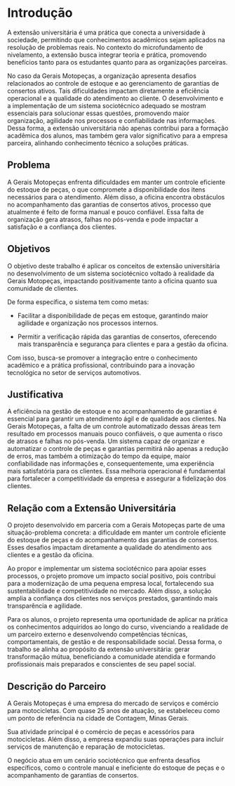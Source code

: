 # Introdução

A extensão universitária é uma prática que conecta a universidade à sociedade, permitindo que conhecimentos acadêmicos sejam aplicados na resolução de problemas reais. No contexto do microfundamento de nivelamento, a extensão busca integrar teoria e prática, promovendo benefícios tanto para os estudantes quanto para as organizações parceiras.

No caso da Gerais Motopeças, a organização apresenta desafios relacionados ao controle de estoque e ao gerenciamento de garantias de consertos ativos. Tais dificuldades impactam diretamente a eficiência operacional e a qualidade do atendimento ao cliente. O desenvolvimento e a implementação de um sistema sociotécnico adequado se mostram essenciais para solucionar essas questões, promovendo maior organização, agilidade nos processos e confiabilidade nas informações. Dessa forma, a extensão universitária não apenas contribui para a formação acadêmica dos alunos, mas também gera valor significativo para a empresa parceira, alinhando conhecimento técnico a soluções práticas.

## Problema

A Gerais Motopeças enfrenta dificuldades em manter um controle eficiente do estoque de peças, o que compromete a disponibilidade dos itens necessários para o atendimento. Além disso, a oficina encontra obstáculos no acompanhamento das garantias de consertos ativos, processo que atualmente é feito de forma manual e pouco confiável. Essa falta de organização gera atrasos, falhas no pós-venda e pode impactar a satisfação e a confiança dos clientes.

## Objetivos

O objetivo deste trabalho é aplicar os conceitos de extensão universitária no desenvolvimento de um sistema sociotécnico voltado à realidade da Gerais Motopeças, impactando positivamente tanto a oficina quanto sua comunidade de clientes.

De forma específica, o sistema tem como metas:

* Facilitar a disponibilidade de peças em estoque, garantindo maior agilidade e organização nos processos internos.

* Permitir a verificação rápida das garantias de consertos, oferecendo mais transparência e segurança para clientes e para a gestão da oficina.

Com isso, busca-se promover a integração entre o conhecimento acadêmico e a prática profissional, contribuindo para a inovação tecnológica no setor de serviços automotivos.

## Justificativa

A eficiência na gestão de estoque e no acompanhamento de garantias é essencial para garantir um atendimento ágil e de qualidade aos clientes. Na Gerais Motopeças, a falta de um controle automatizado dessas áreas tem resultado em processos manuais pouco confiáveis, o que aumenta o risco de atrasos e falhas no pós-venda. Um sistema capaz de organizar e automatizar o controle de peças e garantias permitirá não apenas a redução de erros, mas também a otimização do tempo da equipe, maior confiabilidade nas informações e, consequentemente, uma experiência mais satisfatória para os clientes. Essa melhoria operacional é fundamental para fortalecer a competitividade da empresa e assegurar a fidelização dos clientes.

## Relação com a Extensão Universitária

O projeto desenvolvido em parceria com a Gerais Motopeças parte de uma situação-problema concreta: a dificuldade em manter um controle eficiente do estoque de peças e do acompanhamento das garantias de consertos. Esses desafios impactam diretamente a qualidade do atendimento aos clientes e a gestão da oficina.

Ao propor e implementar um sistema sociotécnico para apoiar esses processos, o projeto promove um impacto social positivo, pois contribui para a modernização de uma pequena empresa local, fortalecendo sua sustentabilidade e competitividade no mercado. Além disso, a solução amplia a confiança dos clientes nos serviços prestados, garantindo mais transparência e agilidade.

Para os alunos, o projeto representa uma oportunidade de aplicar na prática os conhecimentos adquiridos ao longo do curso, vivenciando a realidade de um parceiro externo e desenvolvendo competências técnicas, comportamentais, de gestão e de responsabilidade social. Dessa forma, o trabalho se alinha ao propósito da extensão universitária: gerar transformação mútua, beneficiando a comunidade atendida e formando profissionais mais preparados e conscientes de seu papel social.


## Descrição do Parceiro

A Gerais Motopeças é uma empresa do mercado de serviços e comércio para motocicletas. Com quase 25 anos de atuação, se estabeleceu como um ponto de referência na cidade de Contagem, Minas Gerais.

Sua atividade principal é o comércio de peças e acessórios para motocicletas. Além disso, a empresa expandiu suas operações para incluir serviços de manutenção e reparação de motocicletas.

O negócio atua em um cenário sociotécnico que enfrenta desafios específicos, como o controle manual e ineficiente do estoque de peças e o acompanhamento de garantias de consertos.

